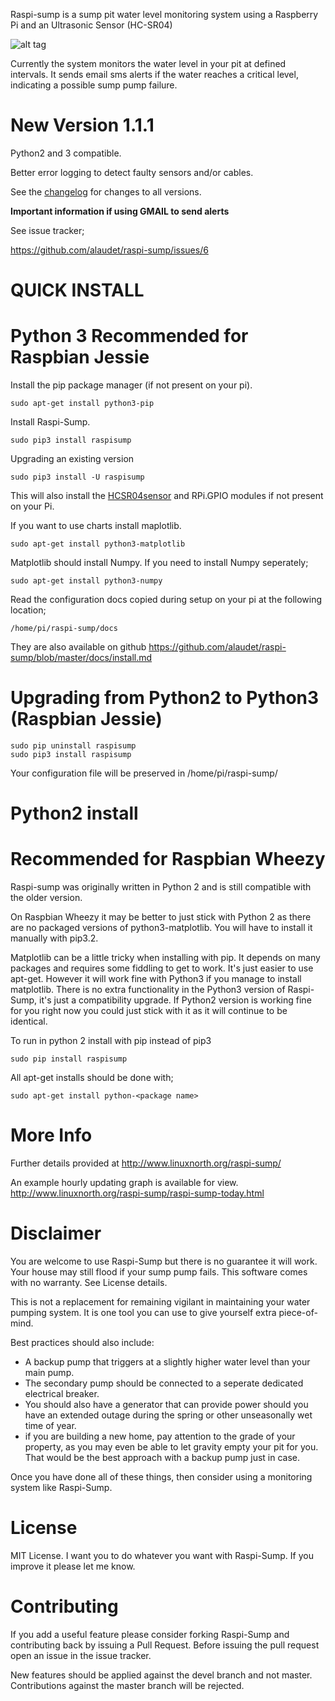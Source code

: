 Raspi-sump is a sump pit water level monitoring system using a Raspberry Pi and an 
Ultrasonic Sensor (HC-SR04)


![alt tag](http://www.linuxnorth.org/raspi-sump/images/raspi-chart.png)


Currently the system monitors the water level in your pit at defined intervals. It sends
email sms alerts if the water reaches a critical level, indicating a possible sump pump failure.

New Version 1.1.1
=================

Python2 and 3 compatible.

Better error logging to detect faulty sensors and/or cables.


See the [changelog](https://github.com/alaudet/raspi-sump/blob/master/changelog) 
for changes to all versions.

**Important information if using GMAIL to send alerts**

See issue tracker;

https://github.com/alaudet/raspi-sump/issues/6
 

QUICK INSTALL 
=============

Python 3 Recommended for Raspbian Jessie
=====================================

Install the pip package manager (if not present on your pi).

    sudo apt-get install python3-pip


Install Raspi-Sump.

    sudo pip3 install raspisump

Upgrading an existing version


    sudo pip3 install -U raspisump

This will also install the [HCSR04sensor](https://github.com/alaudet/hcsr04sensor) and  RPi.GPIO modules if not present on your Pi.

If you want to use charts install maplotlib.

    sudo apt-get install python3-matplotlib


Matplotlib should install Numpy.  If you need to install Numpy seperately;

    sudo apt-get install python3-numpy

Read the configuration docs copied during setup on your pi at the following location;

    /home/pi/raspi-sump/docs

They are also available on github https://github.com/alaudet/raspi-sump/blob/master/docs/install.md


Upgrading from Python2 to Python3 (Raspbian Jessie)
=================================

    sudo pip uninstall raspisump
    sudo pip3 install raspisump


Your configuration file will be preserved in /home/pi/raspi-sump/


Python2 install
===============

Recommended for Raspbian Wheezy
===============================

Raspi-sump was originally written in Python 2 and is still compatible with the
older version.

On Raspbian Wheezy it may be better to just stick with Python 2 as there are no
packaged versions of python3-matplotlib.  You will have to install it manually
with pip3.2.

Matplotlib can be a little tricky when installing with pip.  It depends on many
packages and requires some fiddling to get to work.  It's just easier to use
apt-get.  However it will work fine with Python3 if you manage to install
matplotlib.  There is no extra functionality in the Python3 version of
Raspi-Sump, it's just a compatibility upgrade.  If Python2 version is working
fine for you right now you could just stick with it as it will continue to be
identical.

To run in python 2 install with pip instead of pip3

    sudo pip install raspisump

All apt-get installs should be done with;

    sudo apt-get install python-<package name>

More Info
=========
Further details provided at http://www.linuxnorth.org/raspi-sump/

An example hourly updating graph is available for view.
http://www.linuxnorth.org/raspi-sump/raspi-sump-today.html

Disclaimer
==========
You are welcome to use Raspi-Sump but there is no guarantee it will work. Your house may still flood if your sump pump fails. This software comes with no warranty. See License details.

This is not a replacement for remaining vigilant in maintaining your water pumping system. It is one tool you can use to give yourself extra piece-of-mind.

Best practices should also include:

* A backup pump that triggers at a slightly higher water level than your main pump.
* The secondary pump should be connected to a seperate dedicated electrical breaker. 
* You should also have a generator that can provide power should you have an extended outage during the spring or other unseasonally wet time of year.
* if you are building a new home, pay attention to the grade of your property, as you may even be able to let gravity empty your pit for you.  That would be the best approach with a backup pump just in case. 

Once you have done all of these things, then consider using a monitoring system like Raspi-Sump.

License
=======
MIT License.  I want you to do whatever you want with Raspi-Sump.  If you
improve it please let me know.

Contributing
============
If you add a useful feature please consider forking Raspi-Sump and contributing
back by issuing a Pull Request.  Before issuing the pull request open an issue
in the issue tracker.  

New features should be applied against the devel branch and not master.
Contributions against the master branch will be rejected.
